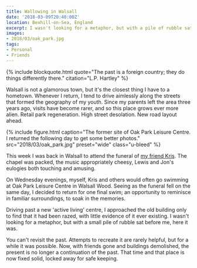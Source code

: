 ```yaml
---
title: Wallowing in Walsall
date: '2018-03-09T20:40:00Z'
location: Bexhill-on-Sea, England
excerpt: I wasn't looking for a metaphor, but with a pile of rubble sat before me, confirmation that a chapter of my life had reached its conclusion.
images:
- 2018/03/oak_park.jpg
tags:
- Personal
- Friends
---
```

{% include blockquote.html
  quote="The past is a foreign country; they do things differently there."
  citation="L.P. Hartley"
%}

Walsall is not a glamorous town, but it's the closest thing I have to a hometown. Whenever I return, I tend to drive aimlessly along the streets that formed the geography of my youth. Since my parents left the area three years ago, visits have become rarer, and so this place grows ever more alien. Retail park regeneration. High street desolation. New road layout ahead.

{% include figure.html
  caption="The former site of Oak Park Leisure Centre. I returned the following day to get some better photos."
  src="2018/03/oak_park.jpg"
  preset="wide"
  class="u-bleed"
%}

This week I was back in Walsall to attend the funeral of [my friend Kris][1]. The chapel was packed, the music appropriately cheesy, Lewis and Jon's eulogies both touching and amusing.

On Wednesday evenings, myself, Kris and others would often go swimming at Oak Park Leisure Centre in Walsall Wood. Seeing as the funeral fell on the same day, I decided to return for one final swim; an opportunity to reminisce in familiar surroundings, to soak in the memories.

Driving past a new 'active living' centre, I approached the old building only to find that it had been razed, with little evidence of it ever existing. I wasn't looking for a metaphor, but with a small pile of rubble sat before me, here it was.

You can't revisit the past. Attempts to recreate it are rarely helpful, but for a while it was possible. Now, with friends gone and buildings demolished, the present is no longer a continuation of the past. That time and that place is now fixed solid, locked away for safe keeping.

[1]: /2018/02/kris_benbow
